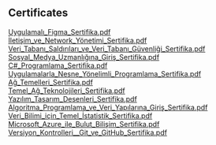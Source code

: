 ## Certificates
[Uygulamalı_Figma_Sertifika.pdf](https://github.com/user-attachments/files/21753252/Uygulamali_Figma_Sertifika.pdf) <br>
[İletişim_ve_Network_Yönetimi_Sertifika.pdf](https://github.com/user-attachments/files/21753251/Iletisim_ve_Network_Yonetimi_Sertifika.pdf) <br>
[Veri_Tabanı_Saldırıları_ve_Veri_Tabanı_Güvenliği_Sertifika.pdf](https://github.com/user-attachments/files/21753250/Veri_Tabani_Saldirilari_ve_Veri_Tabani_Guvenligi_Sertifika.pdf) <br>
[Sosyal_Medya_Uzmanlığına_Giriş_Sertifika.pdf](https://github.com/user-attachments/files/21753249/Sosyal_Medya_Uzmanligina_Giris_Sertifika.pdf) <br>
[C#_Programlama_Sertifika.pdf](https://github.com/user-attachments/files/21753248/C._Programlama_Sertifika.pdf) <br>
[Uygulamalarla_Nesne_Yönelimli_Programlama_Sertifika.pdf](https://github.com/user-attachments/files/21753247/Uygulamalarla_Nesne_Yonelimli_Programlama_Sertifika.pdf) <br>
[Ağ_Temelleri_Sertifika.pdf](https://github.com/user-attachments/files/21753245/Ag_Temelleri_Sertifika.pdf) <br>
[Temel_Ağ_Teknolojileri_Sertifika.pdf](https://github.com/user-attachments/files/21753243/Temel_Ag_Teknolojileri_Sertifika.pdf) <br>
[Yazılım_Tasarım_Desenleri_Sertifika.pdf](https://github.com/user-attachments/files/21753242/Yazilim_Tasarim_Desenleri_Sertifika.pdf) <br>
[Algoritma_Programlama_ve_Veri_Yapılarına_Giriş_Sertifika.pdf](https://github.com/user-attachments/files/21753241/Algoritma_Programlama_ve_Veri_Yapilarina_Giris_Sertifika.pdf) <br>
[Veri_Bilimi_için_Temel_İstatistik_Sertifika.pdf](https://github.com/user-attachments/files/21753240/Veri_Bilimi_icin_Temel_Istatistik_Sertifika.pdf) <br>
[Microsoft_Azure_ile_Bulut_Bilişim_Sertifika.pdf](https://github.com/user-attachments/files/21753239/Microsoft_Azure_ile_Bulut_Bilisim_Sertifika.pdf) <br>
[Versiyon_Kontrolleri__Git_ve_GitHub_Sertifika.pdf](https://github.com/user-attachments/files/21753238/Versiyon_Kontrolleri__Git_ve_GitHub_Sertifika.pdf) <br>
